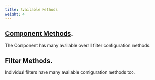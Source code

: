 ```yaml
---
title: Available Methods
weight: 4
---
```


## [Component Methods](./available-methods-component).
The Component has many available overall filter configuration methods.

## [Filter Methods](./available-methods-filter).
Individual filters have many available configuration methods too.